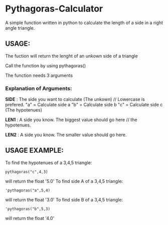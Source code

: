 # Pythagoras-Calculator
A simple function written in python to calculate the length of a side in a right angle triangle. 


## **USAGE**:
The fuction will return the lenght of an unkown side of a triangle

Call the function by using pythagoras()

The function needs 3 arguments

### **Explanation of Arguments:**


**SIDE** : The side you want to calculate (The unkown) // Lowercase is prefered.
"a" = Calculate side a
"b" = Calculate side b
"c" = Calculate side c (The hypotenues)

**LEN1** : A side you know. The biggest value should go here // the hypotenues.

**LEN2** : A side you know. The smaller value should go here.




## **USAGE EXAMPLE:**

To find the hypotenues of a 3,4,5 triangle:
    
   
    pythagoras("c",4,3)
    

will return the float '5.0'
To find side A of a 3,4,5 triangle:
    
    'pythagoras("a",5,4)

will return the float '3.0'
To find side B of a 3,4,5 triangle:
    
    'pythagoras("b",5,3)

will return the float '4.0'
